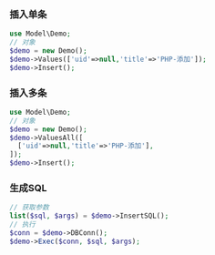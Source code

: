 ### 插入单条
```php
use Model\Demo;
// 对象
$demo = new Demo();
$demo->Values(['uid'=>null,'title'=>'PHP-添加']);
$demo->Insert();
```

### 插入多条
```php
use Model\Demo;
// 对象
$demo = new Demo();
$demo->ValuesAll([
  ['uid'=>null,'title'=>'PHP-添加'],
]);
$demo->Insert();
```

### 生成SQL
```php
// 获取参数
list($sql, $args) = $demo->InsertSQL();
// 执行
$conn = $demo->DBConn();
$demo->Exec($conn, $sql, $args);
```